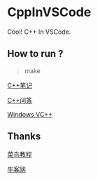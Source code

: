 # CppInVSCode

Cool! C++ In VSCode.

## How to run ?

> make

[C++笔记](https://github.com/Peefy/CppInVSCode/tree/master/src/README.md)

[C++问答](https://github.com/Peefy/CppInVSCode/tree/master/src/README_PROBLEMS.md)

[Windows VC++](https://github.com/Peefy/CppInVSCode/tree/master/src/README_PROBLEMS.md)

## Thanks

[菜鸟教程](http://www.runoob.com/)

[牛客网](https://www.nowcoder.com)
